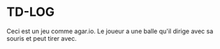 # TD-LOG

Ceci est un jeu comme agar.io. Le joueur a une balle qu'il dirige avec sa souris et peut tirer avec.

